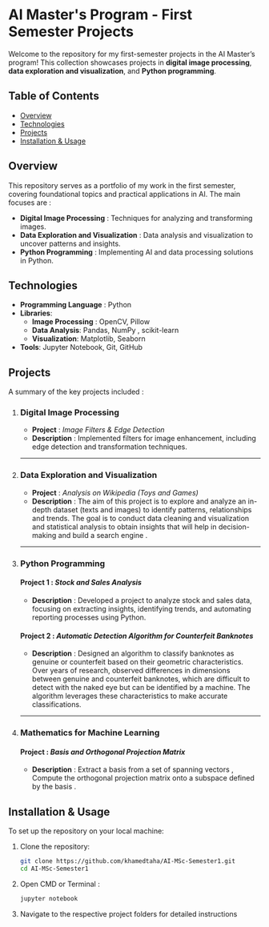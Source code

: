 # AI Master's Program - First Semester Projects

Welcome to the repository for my first-semester projects in the AI Master’s program! This collection showcases projects in **digital image processing**, **data exploration and visualization**, and **Python programming**.

## Table of Contents
- [Overview](#overview)
- [Technologies](#technologies)
- [Projects](#projects)
- [Installation & Usage](#installation)

## Overview
This repository serves as a portfolio of my work in the first semester, covering foundational topics and practical applications in AI. The main focuses are :
- **Digital Image Processing** : Techniques for analyzing and transforming images.
- **Data Exploration and Visualization** : Data analysis and visualization to uncover patterns and insights.
- **Python Programming** : Implementing AI and data processing solutions in Python.

## Technologies
- **Programming Language** : Python
- **Libraries**:
  - **Image Processing** : OpenCV, Pillow
  - **Data Analysis**: Pandas, NumPy , scikit-learn
  - **Visualization**: Matplotlib, Seaborn
- **Tools**: Jupyter Notebook, Git, GitHub 

## Projects
A summary of the key projects included :

1. ### Digital Image Processing
   - **Project** : *Image Filters & Edge Detection*
   - **Description** : Implemented filters for image enhancement, including edge detection and transformation techniques.
   ---
2. ### Data Exploration and Visualization
   - **Project** : *Analysis on Wikipedia (Toys and Games)*
   - **Description** : The aim of this project is to explore and analyze an in-depth dataset (texts and images) to identify patterns, relationships and trends. The goal is to conduct data  cleaning and visualization and statistical analysis to obtain insights that will help in decision-making and build a search engine .
   ---
3. ### Python Programming  

   #### **Project 1** : *Stock and Sales Analysis*  
   - **Description** : Developed a project to analyze stock and sales data, focusing on extracting insights, identifying trends, and automating reporting processes using Python.  

   #### **Project 2** : *Automatic Detection Algorithm for Counterfeit Banknotes*  
   - **Description** : Designed an algorithm to classify banknotes as genuine or counterfeit based on their geometric characteristics. Over years of research, observed differences in dimensions between genuine and counterfeit banknotes, which are difficult to detect with the naked eye but can be identified by a machine. The algorithm leverages these characteristics to make accurate classifications.
   ---
4. ### Mathematics for Machine Learning 
   
   #### **Project** : *Basis and Orthogonal Projection Matrix*
   - **Description** : Extract a basis from a set of spanning vectors , Compute the orthogonal projection matrix onto a subspace defined by the basis . 
   


   
## Installation & Usage
To set up the repository on your local machine:
1. Clone the repository:  
   ```bash  
   git clone https://github.com/khamedtaha/AI-MSc-Semester1.git  
   cd AI-MSc-Semester1
2. Open CMD or Terminal  : 
   ```bash  
   jupyter notebook   
3. Navigate to the respective project folders for detailed instructions
 